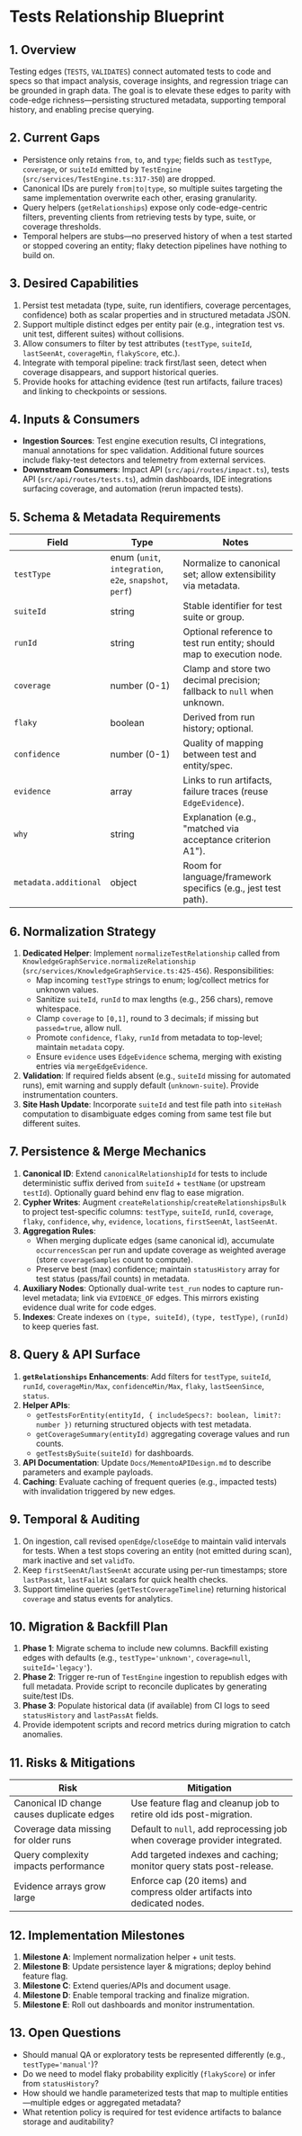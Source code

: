 # Tests Relationship Blueprint

## 1. Overview
Testing edges (`TESTS`, `VALIDATES`) connect automated tests to code and specs so that impact analysis, coverage insights, and regression triage can be grounded in graph data. The goal is to elevate these edges to parity with code-edge richness—persisting structured metadata, supporting temporal history, and enabling precise querying.

## 2. Current Gaps
- Persistence only retains `from`, `to`, and `type`; fields such as `testType`, `coverage`, or `suiteId` emitted by `TestEngine` (`src/services/TestEngine.ts:317-350`) are dropped.
- Canonical IDs are purely `from|to|type`, so multiple suites targeting the same implementation overwrite each other, erasing granularity.
- Query helpers (`getRelationships`) expose only code-edge-centric filters, preventing clients from retrieving tests by type, suite, or coverage thresholds.
- Temporal helpers are stubs—no preserved history of when a test started or stopped covering an entity; flaky detection pipelines have nothing to build on.

## 3. Desired Capabilities
1. Persist test metadata (type, suite, run identifiers, coverage percentages, confidence) both as scalar properties and in structured metadata JSON.
2. Support multiple distinct edges per entity pair (e.g., integration test vs. unit test, different suites) without collisions.
3. Allow consumers to filter by test attributes (`testType`, `suiteId`, `lastSeenAt`, `coverageMin`, `flakyScore`, etc.).
4. Integrate with temporal pipeline: track first/last seen, detect when coverage disappears, and support historical queries.
5. Provide hooks for attaching evidence (test run artifacts, failure traces) and linking to checkpoints or sessions.

## 4. Inputs & Consumers
- **Ingestion Sources**: Test engine execution results, CI integrations, manual annotations for spec validation. Additional future sources include flaky-test detectors and telemetry from external services.
- **Downstream Consumers**: Impact API (`src/api/routes/impact.ts`), tests API (`src/api/routes/tests.ts`), admin dashboards, IDE integrations surfacing coverage, and automation (rerun impacted tests).

## 5. Schema & Metadata Requirements
| Field | Type | Notes |
| --- | --- | --- |
| `testType` | enum (`unit`, `integration`, `e2e`, `snapshot`, `perf`) | Normalize to canonical set; allow extensibility via metadata.
| `suiteId` | string | Stable identifier for test suite or group.
| `runId` | string | Optional reference to test run entity; should map to execution node.
| `coverage` | number (0-1) | Clamp and store two decimal precision; fallback to `null` when unknown.
| `flaky` | boolean | Derived from run history; optional.
| `confidence` | number (0-1) | Quality of mapping between test and entity/spec.
| `evidence` | array | Links to run artifacts, failure traces (reuse `EdgeEvidence`).
| `why` | string | Explanation (e.g., "matched via acceptance criterion A1").
| `metadata.additional` | object | Room for language/framework specifics (e.g., jest test path).

## 6. Normalization Strategy
1. **Dedicated Helper**: Implement `normalizeTestRelationship` called from `KnowledgeGraphService.normalizeRelationship` (`src/services/KnowledgeGraphService.ts:425-456`). Responsibilities:
   - Map incoming `testType` strings to enum; log/collect metrics for unknown values.
   - Sanitize `suiteId`, `runId` to max lengths (e.g., 256 chars), remove whitespace.
   - Clamp `coverage` to `[0,1]`, round to 3 decimals; if missing but `passed=true`, allow null.
   - Promote `confidence`, `flaky`, `runId` from metadata to top-level; maintain `metadata` copy.
   - Ensure `evidence` uses `EdgeEvidence` schema, merging with existing entries via `mergeEdgeEvidence`.
2. **Validation**: If required fields absent (e.g., `suiteId` missing for automated runs), emit warning and supply default (`unknown-suite`). Provide instrumentation counters.
3. **Site Hash Update**: Incorporate `suiteId` and test file path into `siteHash` computation to disambiguate edges coming from same test file but different suites.

## 7. Persistence & Merge Mechanics
1. **Canonical ID**: Extend `canonicalRelationshipId` for tests to include deterministic suffix derived from `suiteId` + `testName` (or upstream `testId`). Optionally guard behind env flag to ease migration.
2. **Cypher Writes**: Augment `createRelationship`/`createRelationshipsBulk` to project test-specific columns: `testType`, `suiteId`, `runId`, `coverage`, `flaky`, `confidence`, `why`, `evidence`, `locations`, `firstSeenAt`, `lastSeenAt`.
3. **Aggregation Rules**:
   - When merging duplicate edges (same canonical id), accumulate `occurrencesScan` per run and update coverage as weighted average (store `coverageSamples` count to compute).
   - Preserve best (max) confidence; maintain `statusHistory` array for test status (pass/fail counts) in metadata.
4. **Auxiliary Nodes**: Optionally dual-write `test_run` nodes to capture run-level metadata; link via `EVIDENCE_OF` edges. This mirrors existing evidence dual write for code edges.
5. **Indexes**: Create indexes on `(type, suiteId)`, `(type, testType)`, `(runId)` to keep queries fast.

## 8. Query & API Surface
1. **`getRelationships` Enhancements**: Add filters for `testType`, `suiteId`, `runId`, `coverageMin/Max`, `confidenceMin/Max`, `flaky`, `lastSeenSince`, `status`.
2. **Helper APIs**:
   - `getTestsForEntity(entityId, { includeSpecs?: boolean, limit?: number })` returning structured objects with test metadata.
   - `getCoverageSummary(entityId)` aggregating coverage values and run counts.
   - `getTestsBySuite(suiteId)` for dashboards.
3. **API Documentation**: Update `Docs/MementoAPIDesign.md` to describe parameters and example payloads.
4. **Caching**: Evaluate caching of frequent queries (e.g., impacted tests) with invalidation triggered by new edges.

## 9. Temporal & Auditing
1. On ingestion, call revised `openEdge`/`closeEdge` to maintain valid intervals for tests. When a test stops covering an entity (not emitted during scan), mark inactive and set `validTo`.
2. Keep `firstSeenAt`/`lastSeenAt` accurate using per-run timestamps; store `lastPassAt`, `lastFailAt` scalars for quick health checks.
3. Support timeline queries (`getTestCoverageTimeline`) returning historical `coverage` and status events for analytics.

## 10. Migration & Backfill Plan
1. **Phase 1**: Migrate schema to include new columns. Backfill existing edges with defaults (e.g., `testType='unknown'`, `coverage=null`, `suiteId='legacy'`).
2. **Phase 2**: Trigger re-run of `TestEngine` ingestion to republish edges with full metadata. Provide script to reconcile duplicates by generating suite/test IDs.
3. **Phase 3**: Populate historical data (if available) from CI logs to seed `statusHistory` and `lastPassAt` fields.
4. Provide idempotent scripts and record metrics during migration to catch anomalies.

## 11. Risks & Mitigations
| Risk | Mitigation |
| --- | --- |
| Canonical ID change causes duplicate edges | Use feature flag and cleanup job to retire old ids post-migration. |
| Coverage data missing for older runs | Default to `null`, add reprocessing job when coverage provider integrated. |
| Query complexity impacts performance | Add targeted indexes and caching; monitor query stats post-release. |
| Evidence arrays grow large | Enforce cap (20 items) and compress older artifacts into dedicated nodes. |

## 12. Implementation Milestones
1. **Milestone A**: Implement normalization helper + unit tests.
2. **Milestone B**: Update persistence layer & migrations; deploy behind feature flag.
3. **Milestone C**: Extend queries/APIs and document usage.
4. **Milestone D**: Enable temporal tracking and finalize migration.
5. **Milestone E**: Roll out dashboards and monitor instrumentation.

## 13. Open Questions
- Should manual QA or exploratory tests be represented differently (e.g., `testType='manual'`)?
- Do we need to model flaky probability explicitly (`flakyScore`) or infer from `statusHistory`?
- How should we handle parameterized tests that map to multiple entities—multiple edges or aggregated metadata?
- What retention policy is required for test evidence artifacts to balance storage and auditability?
